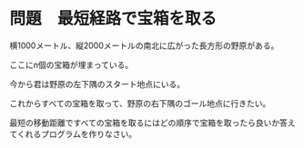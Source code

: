 # 問題　最短経路で宝箱を取る

横1000メートル、縦2000メートルの南北に広がった長方形の野原がある。

ここにn個の宝箱が埋まっている。

今から君は野原の左下隅のスタート地点にいる。

これからすべての宝箱を取って、野原の右下隅のゴール地点に行きたい。

最短の移動距離ですべての宝箱を取るにはどの順序で宝箱を取ったら良いか答えてくれるプログラムを作りなさい。
